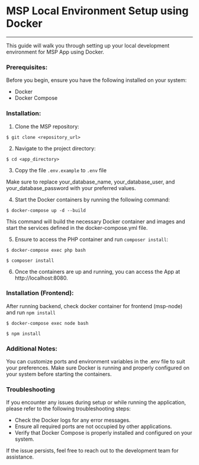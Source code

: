 # MSP Local Environment Setup using Docker

---

This guide will walk you through setting up your local development environment for MSP App using Docker.

### Prerequisites:
Before you begin, ensure you have the following installed on your system:
- Docker
- Docker Compose

### Installation:
1. Clone the MSP repository:

```
$ git clone <repository_url>
```
2. Navigate to the project directory:
``` 
$ cd <app_directory>
```
3. Copy the file `.env.example` to `.env` file

Make sure to replace your_database_name, your_database_user, and your_database_password with your preferred values.

4. Start the Docker containers by running the following command:
 
```
$ docker-compose up -d --build
```
This command will build the necessary Docker container and images and start the services defined in the docker-compose.yml file.

5. Ensure to access the PHP container and run `composer install`:
```
$ docker-compose exec php bash

$ composer install
```

6. Once the containers are up and running, you can access the App at http://localhost:8080.

### Installation (Frontend):
After running backend, check docker container for frontend (msp-node) and run `npm install`
```
$ docker-compose exec node bash

$ npm install
```

### Additional Notes:
You can customize ports and environment variables in the .env file to suit your preferences.
Make sure Docker is running and properly configured on your system before starting the containers.

### Troubleshooting
If you encounter any issues during setup or while running the application, please refer to the following troubleshooting steps:

- Check the Docker logs for any error messages.
- Ensure all required ports are not occupied by other applications.
- Verify that Docker Compose is properly installed and configured on your system.

If the issue persists, feel free to reach out to the development team for assistance.


